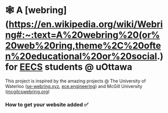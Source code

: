 # 🕸️ A [webring](https://en.wikipedia.org/wiki/Webring#:~:text=A%20webring%20(or%20web%20ring,theme%2C%20often%20educational%20or%20social.) for [EECS](https://www.uottawa.ca/faculty-engineering/school-electrical-engineering-computer-science) students @ uOttawa

This project is inspired by the amazing projects @ The University of Waterloo ([se-webring.xyz](https://se-webring.xyz/), [ece.engineering](https://ece.engineering/)) and McGill University ([mcgilcswebring.org](https://mcgillcswebring.org/))

### How to get your website added ✅

